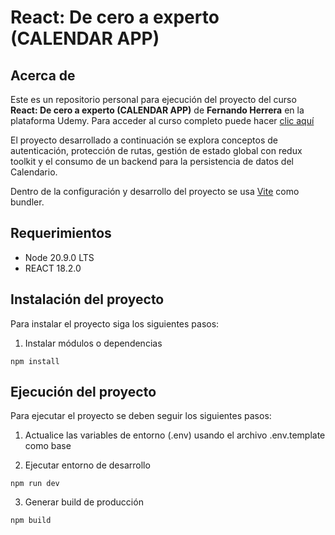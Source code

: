 # React: De cero a experto (CALENDAR APP)

## Acerca de

Este es un repositorio personal para ejecución del proyecto del curso **React: De cero a experto (CALENDAR APP)** de **Fernando Herrera** en la plataforma Udemy. Para acceder al curso completo puede hacer [clic aquí](https://www.udemy.com/course/react-cero-experto/)

El proyecto desarrollado a continuación se explora conceptos de autenticación, protección de rutas, gestión de estado global con redux toolkit y el consumo de un backend para la persistencia de datos del Calendario.

Dentro de la configuración y desarrollo del proyecto se usa [Vite](https://vitejs.dev/) como bundler.

## Requerimientos

- Node 20.9.0 LTS
- REACT 18.2.0

## Instalación del proyecto

Para instalar el proyecto siga los siguientes pasos:

1. Instalar módulos o dependencias

```
npm install
```

## Ejecución del proyecto

Para ejecutar el proyecto se deben seguir los siguientes pasos:

1. Actualice las variables de entorno (.env) usando el archivo .env.template como base

2. Ejecutar entorno de desarrollo

```
npm run dev
```

3. Generar build de producción

```
npm build
```